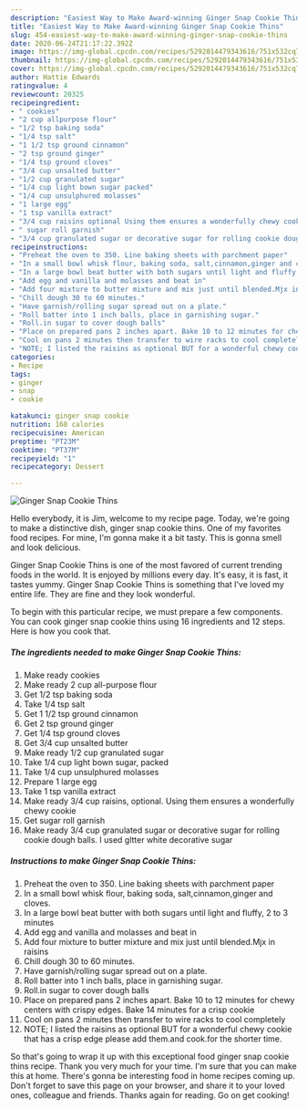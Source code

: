 ```yaml
---
description: "Easiest Way to Make Award-winning Ginger Snap Cookie Thins"
title: "Easiest Way to Make Award-winning Ginger Snap Cookie Thins"
slug: 454-easiest-way-to-make-award-winning-ginger-snap-cookie-thins
date: 2020-06-24T21:17:22.392Z
image: https://img-global.cpcdn.com/recipes/5292014479343616/751x532cq70/ginger-snap-cookie-thins-recipe-main-photo.jpg
thumbnail: https://img-global.cpcdn.com/recipes/5292014479343616/751x532cq70/ginger-snap-cookie-thins-recipe-main-photo.jpg
cover: https://img-global.cpcdn.com/recipes/5292014479343616/751x532cq70/ginger-snap-cookie-thins-recipe-main-photo.jpg
author: Hattie Edwards
ratingvalue: 4
reviewcount: 20325
recipeingredient:
- " cookies"
- "2 cup allpurpose flour"
- "1/2 tsp baking soda"
- "1/4 tsp salt"
- "1 1/2 tsp ground cinnamon"
- "2 tsp ground ginger"
- "1/4 tsp ground cloves"
- "3/4 cup unsalted butter"
- "1/2 cup granulated sugar"
- "1/4 cup light bown sugar packed"
- "1/4 cup unsulphured molasses"
- "1 large egg"
- "1 tsp vanilla extract"
- "3/4 cup raisins optional Using them ensures a wonderfully chewy cookie"
- " sugar roll garnish"
- "3/4 cup granulated sugar or decorative sugar for rolling cookie dough balls I used gltter white decorative sugar"
recipeinstructions:
- "Preheat the oven to 350. Line baking sheets with parchment paper"
- "In a small bowl whisk flour, baking soda, salt,cinnamon,ginger and cloves."
- "In a large bowl beat butter with both sugars until light and fluffy, 2 to 3 minutes"
- "Add egg and vanilla and molasses and beat in"
- "Add four mixture to butter mixture and mix just until blended.Mjx in raisins"
- "Chill dough 30 to 60 minutes."
- "Have garnish/rolling sugar spread out on a plate."
- "Roll batter into 1 inch balls, place in garnishing sugar."
- "Roll.in sugar to cover dough balls"
- "Place on prepared pans 2 inches apart. Bake 10 to 12 minutes for chewy centers with crispy edges. Bake 14 minutes for a crisp cookie"
- "Cool on pans 2 minutes then transfer to wire racks to cool completely"
- "NOTE; I listed the raisins as optional BUT for a wonderful chewy cookie that has a crisp edge please add them.and cook.for the shorter time."
categories:
- Recipe
tags:
- ginger
- snap
- cookie

katakunci: ginger snap cookie 
nutrition: 168 calories
recipecuisine: American
preptime: "PT23M"
cooktime: "PT37M"
recipeyield: "1"
recipecategory: Dessert

---
```



![Ginger Snap Cookie Thins](https://img-global.cpcdn.com/recipes/5292014479343616/751x532cq70/ginger-snap-cookie-thins-recipe-main-photo.jpg)

Hello everybody, it is Jim, welcome to my recipe page. Today, we're going to make a distinctive dish, ginger snap cookie thins. One of my favorites food recipes. For mine, I'm gonna make it a bit tasty. This is gonna smell and look delicious.

Ginger Snap Cookie Thins is one of the most favored of current trending foods in the world. It is enjoyed by millions every day. It's easy, it is fast, it tastes yummy. Ginger Snap Cookie Thins is something that I've loved my entire life. They are fine and they look wonderful.




To begin with this particular recipe, we must prepare a few components. You can cook ginger snap cookie thins using 16 ingredients and 12 steps. Here is how you cook that.

<!--inarticleads1-->

##### The ingredients needed to make Ginger Snap Cookie Thins:

1. Make ready  cookies
1. Make ready 2 cup all-purpose flour
1. Get 1/2 tsp baking soda
1. Take 1/4 tsp salt
1. Get 1 1/2 tsp ground cinnamon
1. Get 2 tsp ground ginger
1. Get 1/4 tsp ground cloves
1. Get 3/4 cup unsalted butter
1. Make ready 1/2 cup granulated sugar
1. Take 1/4 cup light bown sugar, packed
1. Take 1/4 cup unsulphured molasses
1. Prepare 1 large egg
1. Take 1 tsp vanilla extract
1. Make ready 3/4 cup raisins, optional. Using them ensures a wonderfully chewy cookie
1. Get  sugar roll garnish
1. Make ready 3/4 cup granulated sugar or decorative sugar for rolling cookie dough balls. I used gltter white decorative sugar




<!--inarticleads2-->

##### Instructions to make Ginger Snap Cookie Thins:

1. Preheat the oven to 350. Line baking sheets with parchment paper
1. In a small bowl whisk flour, baking soda, salt,cinnamon,ginger and cloves.
1. In a large bowl beat butter with both sugars until light and fluffy, 2 to 3 minutes
1. Add egg and vanilla and molasses and beat in
1. Add four mixture to butter mixture and mix just until blended.Mjx in raisins
1. Chill dough 30 to 60 minutes.
1. Have garnish/rolling sugar spread out on a plate.
1. Roll batter into 1 inch balls, place in garnishing sugar.
1. Roll.in sugar to cover dough balls
1. Place on prepared pans 2 inches apart. Bake 10 to 12 minutes for chewy centers with crispy edges. Bake 14 minutes for a crisp cookie
1. Cool on pans 2 minutes then transfer to wire racks to cool completely
1. NOTE; I listed the raisins as optional BUT for a wonderful chewy cookie that has a crisp edge please add them.and cook.for the shorter time.




So that's going to wrap it up with this exceptional food ginger snap cookie thins recipe. Thank you very much for your time. I'm sure that you can make this at home. There's gonna be interesting food in home recipes coming up. Don't forget to save this page on your browser, and share it to your loved ones, colleague and friends. Thanks again for reading. Go on get cooking!
